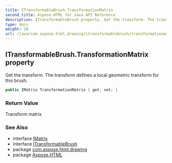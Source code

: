 ```yaml
---
title: ITransformableBrush.TransformationMatrix
second_title: Aspose.HTML for Java API Reference
description: ITransformableBrush property. Get the transform. The transform defines a local geometric transform for this brush
type: docs
weight: 20
url: /java/com.aspose.html.drawing/itransformablebrush/transformationmatrix/
---
```

## ITransformableBrush.TransformationMatrix property

Get the transform. The transform defines a local geometric transform for this brush.

```java
public IMatrix TransformationMatrix { get; set; }
```

### Return Value

Transform matrix

### See Also

* interface [IMatrix](../../imatrix/)
* interface [ITransformableBrush](../)
* package [com.aspose.html.drawing](../../../com.aspose.html.drawing/)
* package [Aspose.HTML](../../../)
